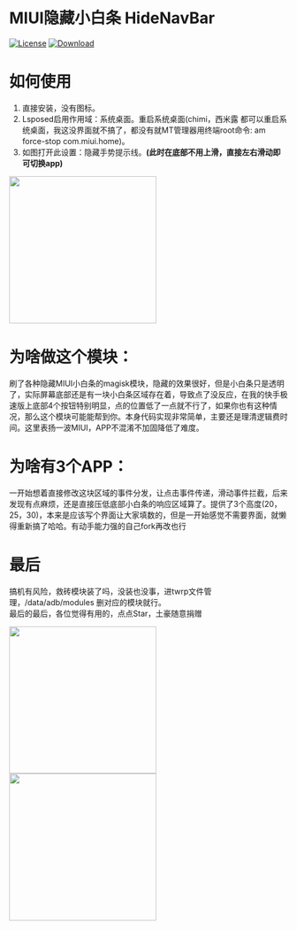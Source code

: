 # MIUI隐藏小白条 HideNavBar

[![License](https://img.shields.io/badge/License%20-GPLv3.0%20-337ab7.svg)](https://www.gnu.org/licenses/gpl-3.0.html#license-text)
[![Download](https://img.shields.io/badge/下载%20-Releasev1.0%20-5ce500.svg)](https://github.com/a709560839/HideNavBar/releases/tag/v1.0)

# 如何使用
1. 直接安装，没有图标。
2. Lsposed启用作用域：系统桌面。重启系统桌面(chimi，西米露 都可以重启系统桌面，我这没界面就不搞了，都没有就MT管理器用终端root命令: am force-stop com.miui.home)。
3. 如图打开此设置：隐藏手势提示线。**(此时在底部不用上滑，直接左右滑动即可切换app)**
<div>
<img src="https://github.com/a709560839/HideNavBar/blob/main/screenshot/screenshot1.jpg" width="266">
</div>

# 为啥做这个模块：
刷了各种隐藏MIUI小白条的magisk模块，隐藏的效果很好，但是小白条只是透明了，实际屏幕底部还是有一块小白条区域存在着，导致点了没反应，在我的快手极速版上底部4个按钮特别明显，点的位置低了一点就不行了，如果你也有这种情况，那么这个模块可能能帮到你。本身代码实现非常简单，主要还是理清逻辑费时间。这里表扬一波MIUI，APP不混淆不加固降低了难度。

# 为啥有3个APP：
一开始想着直接修改这块区域的事件分发，让点击事件传递，滑动事件拦截，后来发现有点麻烦，还是直接压低底部小白条的响应区域算了。提供了3个高度(20，25，30)，本来是应该写个界面让大家填数的，但是一开始感觉不需要界面，就懒得重新搞了哈哈。有动手能力强的自己fork再改也行

# 最后
搞机有风险，救砖模块装了吗，没装也没事，进twrp文件管理，/data/adb/modules 删对应的模块就行。  
最后的最后，各位觉得有用的，点点Star，土豪随意捐赠

<div>
<img src="https://github.com/a709560839/HideNavBar/blob/main/screenshot/alipay.jpg" width="266">
<img src="https://github.com/a709560839/HideNavBar/blob/main/screenshot/wechat.jpg" width="266" >
</div>